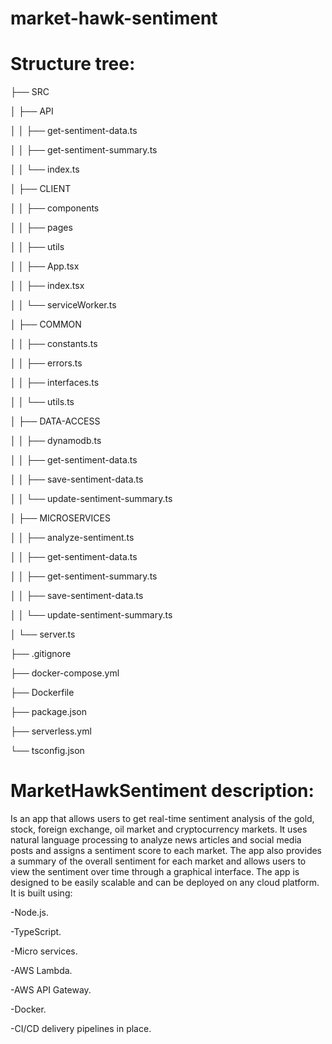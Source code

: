 # market-hawk-sentiment
  

# Structure tree:

├── SRC

│ ├── API

│ │ ├── get-sentiment-data.ts

│ │ ├── get-sentiment-summary.ts

│ │ └── index.ts

│ ├── CLIENT

│ │ ├── components

│ │ ├── pages

│ │ ├── utils

│ │ ├── App.tsx

│ │ ├── index.tsx

│ │ └── serviceWorker.ts

│ ├── COMMON

│ │ ├── constants.ts

│ │ ├── errors.ts

│ │ ├── interfaces.ts

│ │ └── utils.ts

│ ├── DATA-ACCESS

│ │ ├── dynamodb.ts

│ │ ├── get-sentiment-data.ts

│ │ ├── save-sentiment-data.ts

│ │ └── update-sentiment-summary.ts

│ ├── MICROSERVICES

│ │ ├── analyze-sentiment.ts

│ │ ├── get-sentiment-data.ts

│ │ ├── get-sentiment-summary.ts

│ │ ├── save-sentiment-data.ts

│ │ └── update-sentiment-summary.ts

│ └── server.ts

├── .gitignore

├── docker-compose.yml

├── Dockerfile

├── package.json

├── serverless.yml

└── tsconfig.json


# MarketHawkSentiment description:

Is an app that allows users to get real-time sentiment analysis of the gold, stock, foreign exchange, oil market and cryptocurrency markets. It uses natural language processing to analyze news articles and social media posts and assigns a sentiment score to each market. The app also provides a summary of the overall sentiment for each market and allows users to view the sentiment over time through a graphical interface. The app is designed to be easily scalable and can be deployed on any cloud platform. It is built using:

-Node.js.

-TypeScript.

-Micro services.

-AWS Lambda.

-AWS API Gateway.

-Docker.

-CI/CD delivery pipelines in place.
